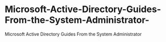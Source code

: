 # Microsoft-Active-Directory-Guides-From-the-System-Administrator-
Microsoft Active Directory Guides From the  System Administrator 
